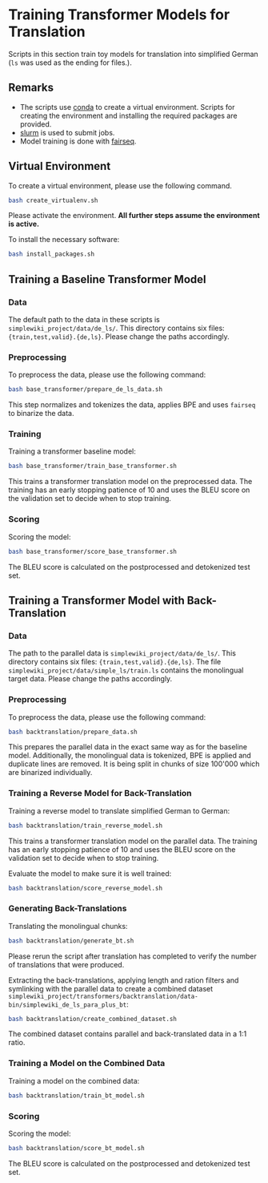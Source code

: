 # Training Transformer Models for Translation

Scripts in this section train toy models for translation into simplified German (`ls` was used as the ending for files.).



## Remarks

- The scripts use [conda](https://docs.conda.io/en/latest/) to create a virtual environment. Scripts for creating the environment and installing the required packages are provided.
- [slurm](https://slurm.schedmd.com/documentation.html) is used to submit jobs.
- Model training is done with [fairseq](https://github.com/pytorch/fairseq).



## Virtual Environment

To create a virtual environment, please use the following command.

```bash
bash create_virtualenv.sh
```

Please activate the environment. **All further steps assume the environment is active.** 

To install the necessary software:

```bash
bash install_packages.sh
```



## Training a Baseline Transformer Model

### Data

The default path to the data in these scripts is `simplewiki_project/data/de_ls/`. This directory contains six files: `{train,test,valid}.{de,ls}`. Please change the paths accordingly.

### Preprocessing

To preprocess the data, please use the following command:

```bash
bash base_transformer/prepare_de_ls_data.sh
```

This step normalizes and tokenizes the data, applies BPE and uses `fairseq` to binarize the data.

### Training

Training a transformer baseline model:

```bash
bash base_transformer/train_base_transformer.sh
```

This trains a transformer translation model on the preprocessed data. The training has an early stopping patience of 10 and uses the BLEU score on the validation set to decide when to stop training.

### Scoring

Scoring the model:

```bash
bash base_transformer/score_base_transformer.sh
```

The BLEU score is calculated on the postprocessed and detokenized test set.



## Training a Transformer Model with Back-Translation

### Data

The path to the parallel data is `simplewiki_project/data/de_ls/`. This directory contains six files: `{train,test,valid}.{de,ls}`. The file `simplewiki_project/data/simple_ls/train.ls` contains the monolingual target data. Please change the paths accordingly.

### Preprocessing

To preprocess the data, please use the following command:

```bash
bash backtranslation/prepare_data.sh
```

This prepares the parallel data in the exact same way as for the baseline model. Additionally, the monolingual data is tokenized, BPE is applied and duplicate lines are removed. It is being split in chunks of size 100'000 which are binarized individually.

### Training a Reverse Model for Back-Translation

Training a reverse model to translate simplified German to German:

```bash
bash backtranslation/train_reverse_model.sh
```

This trains a transformer translation model on the parallel data. The training has an early stopping patience of 10 and uses the BLEU score on the validation set to decide when to stop training.

Evaluate the model to make sure it is well trained:

```bash
bash backtranslation/score_reverse_model.sh
```

### Generating Back-Translations

Translating the monolingual chunks:

```bash
bash backtranslation/generate_bt.sh
```

Please rerun the script after translation has completed to verify the number of translations that were produced.

Extracting the back-translations, applying length and ration filters and symlinking with the parallel data to create a combined dataset `simplewiki_project/transformers/backtranslation/data-bin/simplewiki_de_ls_para_plus_bt`:

```bash
bash backtranslation/create_combined_dataset.sh
```

The combined dataset contains parallel and back-translated data in a 1:1 ratio.

### Training a Model on the Combined Data

Training a model on the combined data:

```bash
bash backtranslation/train_bt_model.sh
```

### Scoring

Scoring the model:

```bash
bash backtranslation/score_bt_model.sh
```

The BLEU score is calculated on the postprocessed and detokenized test set.